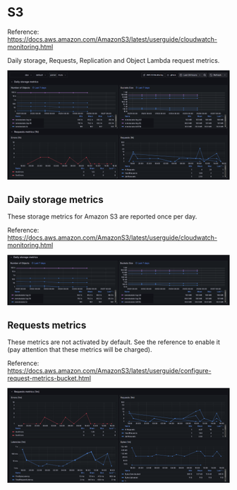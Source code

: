 # S3

Reference: https://docs.aws.amazon.com/AmazonS3/latest/userguide/cloudwatch-monitoring.html

Daily storage, Requests, Replication and Object Lambda request metrics.

![Header](./0_Header.png)

## Daily storage metrics
These storage metrics for Amazon S3 are reported once per day.

Reference: https://docs.aws.amazon.com/AmazonS3/latest/userguide/cloudwatch-monitoring.html

![Daily storage metrics](./1_Daily_storage_metrics.png)

## Requests metrics
These metrics are not activated by default. See the reference to enable it (pay attention that these metrics will be charged).

Reference: https://docs.aws.amazon.com/AmazonS3/latest/userguide/configure-request-metrics-bucket.html

![Request metrics](./2_Requests_metrics.png)

